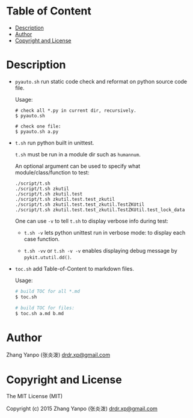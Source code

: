 <!-- START doctoc generated TOC please keep comment here to allow auto update -->
<!-- DON'T EDIT THIS SECTION, INSTEAD RE-RUN doctoc TO UPDATE -->
#   Table of Content

- [Description](#description)
- [Author](#author)
- [Copyright and License](#copyright-and-license)

<!-- END doctoc generated TOC please keep comment here to allow auto update -->

#   Description

-   `pyauto.sh` run static code check and reformat on python source code file.

    Usage:

    ```
    # check all *.py in current dir, recursively.
    $ pyauto.sh

    # check one file:
    $ pyauto.sh a.py
    ```

-   `t.sh` run python built in unittest.

    `t.sh` must be run in a module dir such as `humannum`.

    An optional argument can be used to specify what module/class/function to
    test:

    ```
    ./script/t.sh
    ./script/t.sh zkutil
    ./script/t.sh zkutil.test
    ./script/t.sh zkutil.test.test_zkutil
    ./script/t.sh zkutil.test.test_zkutil.TestZKUtil
    ./script/t.sh zkutil.test.test_zkutil.TestZKUtil.test_lock_data
    ```

    One can use `-v` to tell `t.sh` to display verbose info during test:

    -   `t.sh -v` lets python unittest run in verbose mode: to display each
        case function.

    -   `t.sh -vv` or `t.sh -v -v` enables displaying debug message by
        `pykit.ututil.dd()`.

-   `toc.sh` add Table-of-Content to markdown files.

    Usage:

    ```sh
    # build TOC for all *.md
    $ toc.sh

    # build TOC for files:
    $ toc.sh a.md b.md
    ```

#   Author

Zhang Yanpo (张炎泼) <drdr.xp@gmail.com>

#   Copyright and License

The MIT License (MIT)

Copyright (c) 2015 Zhang Yanpo (张炎泼) <drdr.xp@gmail.com>
